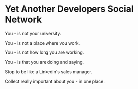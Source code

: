 Yet Another Developers Social Network
=====

You - is not your university.

You - is not a place where you work. 

You - is not how long you are working. 

You - is that you are doing and saying.

Stop to be like a Linkedin's sales manager.

Collect really important about you - in one place.
